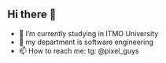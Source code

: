 ## Hi there 👋
- 🔭 I’m currently studying in ITMO University
- 🌱 my department is software engineering
- 📫 How to reach me: tg: @pixel_guys
<!--
**feedeliseev/feedeliseev** is a ✨ _special_ ✨ repository because its `README.md` (this file) appears on your GitHub profile.

Here are some ideas to get you started:

- 🔭 I’m currently studying in ITMO University
- 🌱 my department is software engineering
- 📫 How to reach me: tg: @pixel_guys
-->
